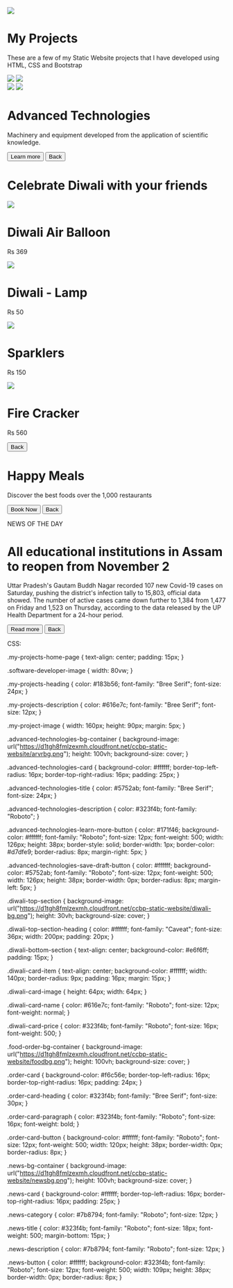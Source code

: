 <html>
  <head>	
    <link rel="stylesheet" href="https://stackpath.bootstrapcdn.com/bootstrap/4.5.2/css/bootstrap.min.css" integrity="sha384-JcKb8q3iqJ61gNV9KGb8thSsNjpSL0n8PARn9HuZOnIxN0hoP+VmmDGMN5t9UJ0Z" crossorigin="anonymous">
    <script src="https://code.jquery.com/jquery-3.5.1.slim.min.js" integrity="sha384-DfXdz2htPH0lsSSs5nCTpuj/zy4C+OGpamoFVy38MVBnE+IbbVYUew+OrCXaRkfj" crossorigin="anonymous"></script>
    <script src="https://cdn.jsdelivr.net/npm/popper.js@1.16.1/dist/umd/popper.min.js" integrity="sha384-9/reFTGAW83EW2RDu2S0VKaIzap3H66lZH81PoYlFhbGU+6BZp6G7niu735Sk7lN" crossorigin="anonymous"></script>
    <script src="https://stackpath.bootstrapcdn.com/bootstrap/4.5.2/js/bootstrap.min.js" integrity="sha384-B4gt1jrGC7Jh4AgTPSdUtOBvfO8shuf57BaghqFfPlYxofvL8/KUEfYiJOMMV+rV" crossorigin="anonymous"></script>
  </head>
  <body>
    <div id="sectionMyProjectsHome">
      <div class="my-projects-home-page">
        <img
          src="https://d1tgh8fmlzexmh.cloudfront.net/ccbp-static-website/software-developer-img.png"
          class="software-developer-image"
        />
        <h1 class="my-projects-heading">My Projects</h1>
        <p class="my-projects-description">
          These are a few of my Static Website projects that I have developed
          using HTML, CSS and Bootstrap
        </p>
        <div class="d-flex flex-row justify-content-center">
          <img
            src="https://d1tgh8fmlzexmh.cloudfront.net/ccbp-static-website/advanced-technologies-img.png"
            class="my-project-image"
            onclick="display('sectionAdvancedTechnologies')"
          />
          <img
            src="https://d1tgh8fmlzexmh.cloudfront.net/ccbp-static-website/diwali-img.png"
            class="my-project-image"
            onclick="display('sectionDiwali')"
          />
        </div>
        <div class="d-flex flex-row justify-content-center">
          <img
            src="https://d1tgh8fmlzexmh.cloudfront.net/ccbp-static-website/food-img.png"
            class="my-project-image"
            onclick="display('sectionFoodOrder')"
          />
          <img
            src="https://d1tgh8fmlzexmh.cloudfront.net/ccbp-static-website/news-paper-img.png"
            class="my-project-image"
            onclick="display('sectionNews')"
          />
        </div>
      </div>
    </div>
    <div id="sectionAdvancedTechnologies">
      <div
        class="advanced-technologies-bg-container d-flex flex-column justify-content-end"
      >
        <div class="advanced-technologies-card">
          <h1 class="advanced-technologies-title">Advanced Technologies</h1>
          <p class="advanced-technologies-description">
            Machinery and equipment developed from the application of scientific
            knowledge.
          </p>
          <button class="advanced-technologies-learn-more-button">
            Learn more
          </button>
          <button
            class="btn btn-primary"
            onclick="display('sectionMyProjectsHome')"
          >
            Back
          </button>
        </div>
      </div>
    </div>
    <div id="sectionDiwali">
      <div class="diwali-top-section">
        <h1 class="diwali-top-section-heading">
          Celebrate Diwali with your friends
        </h1>
      </div>
      <div class="diwali-bottom-section">
        <div class="d-flex flex-row justify-content-center">
          <div class="diwali-card-item">
            <img
              src="https://d1tgh8fmlzexmh.cloudfront.net/ccbp-static-website/lamp-img.png"
              class="diwali-card-image"
            />
            <h1 class="diwali-card-name">Diwali Air Balloon</h1>
            <p class="diwali-card-price">Rs 369</p>
          </div>
          <div class="diwali-card-item">
            <img
              src="https://d1tgh8fmlzexmh.cloudfront.net/ccbp-static-website/diya-img.png"
              class="diwali-card-image"
            />
            <h1 class="diwali-card-name">Diwali - Lamp</h1>
            <p class="diwali-card-price">Rs 50</p>
          </div>
        </div>
        <div class="d-flex flex-row justify-content-center">
          <div class="diwali-card-item">
            <img
              src="https://d1tgh8fmlzexmh.cloudfront.net/ccbp-static-website/firework-img.png"
              class="diwali-card-image"
            />
            <h1 class="diwali-card-name">Sparklers</h1>
            <p class="diwali-card-price">Rs 150</p>
          </div>
          <div class="diwali-card-item">
            <img
              src="https://d1tgh8fmlzexmh.cloudfront.net/ccbp-static-website/firecracker-img.png"
              class="diwali-card-image"
            />
            <h1 class="diwali-card-name">Fire Cracker</h1>
            <p class="diwali-card-price">Rs 560</p>
          </div>
        </div>
        <div class="d-flex flex-row justify-content-center">
          <button
            class="btn btn-primary"
            onclick="display('sectionMyProjectsHome')"
          >
            Back
          </button>
        </div>
      </div>
    </div>
    <div id="sectionFoodOrder">
      <div
        class="food-order-bg-container d-flex flex-column justify-content-end"
      >
        <div class="order-card">
          <h1 class="order-card-heading">Happy Meals</h1>
          <p class="order-card-paragraph">
            Discover the best foods over the 1,000 restaurants
          </p>
          <button class="order-card-button">Book Now</button>
          <button
            class="btn btn-primary"
            onclick="display('sectionMyProjectsHome')"
          >
            Back
          </button>
        </div>
      </div>
    </div>
    <div id="sectionNews">
      <div class="news-bg-container d-flex flex-column justify-content-end">
        <div class="news-card">
          <p class="news-category">NEWS OF THE DAY</p>
          <h1 class="news-title">
            All educational institutions in Assam to reopen from November 2
          </h1>
          <p class="news-description">
            Uttar Pradesh's Gautam Buddh Nagar recorded 107 new Covid-19 cases
            on Saturday, pushing the district's infection tally to 15,803,
            official data showed. The number of active cases came down further
            to 1,384 from 1,477 on Friday and 1,523 on Thursday, according to
            the data released by the UP Health Department for a 24-hour period.
          </p>
          <button class="news-button">Read more</button>
          <button
            class="btn btn-primary"
            onclick="display('sectionMyProjectsHome')"
          >
            Back
          </button>
        </div>
      </div>
    </div>
    <script type="text/javascript" src="https://d1tgh8fmlzexmh.cloudfront.net/ccbp-static-website/js/ccbp-ui-kit.js"></script>
  </body>
</html>


CSS:



.my-projects-home-page {
  text-align: center;
  padding: 15px;
}

.software-developer-image {
  width: 80vw;
}

.my-projects-heading {
  color: #183b56;
  font-family: "Bree Serif";
  font-size: 24px;
}

.my-projects-description {
  color: #616e7c;
  font-family: "Bree Serif";
  font-size: 12px;
}

.my-project-image {
  width: 160px;
  height: 90px;
  margin: 5px;
}

.advanced-technologies-bg-container {
  background-image: url("https://d1tgh8fmlzexmh.cloudfront.net/ccbp-static-website/arvrbg.png");
  height: 100vh;
  background-size: cover;
}

.advanced-technologies-card {
  background-color: #ffffff;
  border-top-left-radius: 16px;
  border-top-right-radius: 16px;
  padding: 25px;
}

.advanced-technologies-title {
  color: #5752ab;
  font-family: "Bree Serif";
  font-size: 24px;
}

.advanced-technologies-description {
  color: #323f4b;
  font-family: "Roboto";
}

.advanced-technologies-learn-more-button {
  color: #171f46;
  background-color: #ffffff;
  font-family: "Roboto";
  font-size: 12px;
  font-weight: 500;
  width: 126px;
  height: 38px;
  border-style: solid;
  border-width: 1px;
  border-color: #d7dfe9;
  border-radius: 8px;
  margin-right: 5px;
}

.advanced-technologies-save-draft-button {
  color: #ffffff;
  background-color: #5752ab;
  font-family: "Roboto";
  font-size: 12px;
  font-weight: 500;
  width: 126px;
  height: 38px;
  border-width: 0px;
  border-radius: 8px;
  margin-left: 5px;
}

.diwali-top-section {
  background-image: url("https://d1tgh8fmlzexmh.cloudfront.net/ccbp-static-website/diwali-bg.png");
  height: 30vh;
  background-size: cover;
}

.diwali-top-section-heading {
  color: #ffffff;
  font-family: "Caveat";
  font-size: 36px;
  width: 200px;
  padding: 20px;
}

.diwali-bottom-section {
  text-align: center;
  background-color: #e6f6ff;
  padding: 15px;
}

.diwali-card-item {
  text-align: center;
  background-color: #ffffff;
  width: 140px;
  border-radius: 9px;
  padding: 16px;
  margin: 15px;
}

.diwali-card-image {
  height: 64px;
  width: 64px;
}

.diwali-card-name {
  color: #616e7c;
  font-family: "Roboto";
  font-size: 12px;
  font-weight: normal;
}

.diwali-card-price {
  color: #323f4b;
  font-family: "Roboto";
  font-size: 16px;
  font-weight: 500;
}

.food-order-bg-container {
  background-image: url("https://d1tgh8fmlzexmh.cloudfront.net/ccbp-static-website/foodbg.png");
  height: 100vh;
  background-size: cover;
}

.order-card {
  background-color: #f6c56e;
  border-top-left-radius: 16px;
  border-top-right-radius: 16px;
  padding: 24px;
}

.order-card-heading {
  color: #323f4b;
  font-family: "Bree Serif";
  font-size: 30px;
}

.order-card-paragraph {
  color: #323f4b;
  font-family: "Roboto";
  font-size: 16px;
  font-weight: bold;
}

.order-card-button {
  background-color: #ffffff;
  font-family: "Roboto";
  font-size: 12px;
  font-weight: 500;
  width: 120px;
  height: 38px;
  border-width: 0px;
  border-radius: 8px;
}

.news-bg-container {
  background-image: url("https://d1tgh8fmlzexmh.cloudfront.net/ccbp-static-website/newsbg.png");
  height: 100vh;
  background-size: cover;
}

.news-card {
  background-color: #ffffff;
  border-top-left-radius: 16px;
  border-top-right-radius: 16px;
  padding: 25px;
}

.news-category {
  color: #7b8794;
  font-family: "Roboto";
  font-size: 12px;
}

.news-title {
  color: #323f4b;
  font-family: "Roboto";
  font-size: 18px;
  font-weight: 500;
  margin-bottom: 15px;
}

.news-description {
  color: #7b8794;
  font-family: "Roboto";
  font-size: 12px;
}

.news-button {
  color: #ffffff;
  background-color: #323f4b;
  font-family: "Roboto";
  font-size: 12px;
  font-weight: 500;
  width: 109px;
  height: 38px;
  border-width: 0px;
  border-radius: 8px;
}

